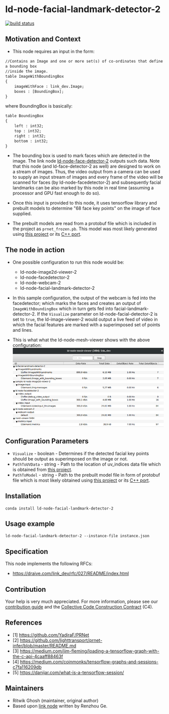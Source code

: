 # ld-node-facial-landmark-detector-2

[![build status](https://gitlab.com/link.developers.beta/ld-node-facial-landmark-detector-2/badges/master/build.svg)](https://gitlab.com/link.developers.beta/ld-node-facial-landmark-detector-2/commits/master)

## Motivation and Context

- This node requires an input in the form:

```
//Contains an Image and one or more set(s) of co-ordinates that define a bounding box 
//inside the image.
table ImageWithBoundingBox
{
    imageWithFace : link_dev.Image;
    boxes : [BoundingBox];
}
```
where BoundingBox is basically:
```
table BoundingBox
{
    left : int32;
    top : int32;
    right : int32;
    bottom : int32;
}

```

- The bounding box is used to mark faces which are detected in the image. The link node [ld-node-face-detector-2](https://gitlab.com/ritwikgh/ld-node-facial-landmark-detector-2) outputs such data. Note that this node (and ld-face-detector-2 as well) are designed to work on a stream of images. Thus, the video output from a camera can be used to supply an input stream of images and every frame of the video will be scanned for faces (by ld-node-facedetector-2) and subsequently facial landmarks can be also marked by this node in real time (assuming a processor and GPU fast enough to do so).

- Once this input is provided to this node, it uses tensorflow library and prebuilt models to determine "68 face key points" on the image of face supplied. 

- The prebuilt models are read from a protobuf file which is included in the project as `prnet_frozen.pb`. This model was most likely generated using [this project](https://github.com/YadiraF/PRNet) or its [C++ port](https://github.com/lighttransport/prnet-infer).


## The node in action

- One possible configuration to run this node would be:
  - ld-node-image2d-viewer-2
  - ld-node-facedetector-2
  - ld-node-webcam-2
  - ld-node-facial-landmark-detector-2

- In this sample configuration, the output of the webcam is fed into the facedetector; which marks the faces and creates an output of `ImageWithBoundingBox` which in turn gets fed into facial-landmark-detector-2. If the `Visualize` parameter on ld-node-facial-detector-2 is set to `true`, the ld-image-viewer-2 would output a live feed of video in which the facial features are marked with a superimposed set of points and lines.
- This is what what the ld-node-mesh-viewer shows with the above configuration:
![](assets/mesh_viewer_on_sample_configuration.png)

## Configuration Parameters
- `Visualize` - boolean - Determines if the detected facial key points should be output as superimposed on the image or not.
- `PathToUVData` - string - Path to the location of uv_indices data file which is obtained from [this project](https://github.com/YadiraF/PRNet). 
- `PathToModel` - string - Path to the prebuilt model file in form of protobuf file which is most likely obtained using [this project](https://github.com/YadiraF/PRNet) or its [C++ port](https://github.com/lighttransport/prnet-infer).

## Installation

```
conda install ld-node-facial-landmark-detector-2
```

## Usage example

```
ld-node-facial-landmark-detector-2 --instance-file instance.json
```

## Specification

This node implements the following RFCs:
- https://draive.com/link_dev/rfc/027/README/index.html

## Contribution

Your help is very much appreciated. For more information, please see our [contribution guide](./CONTRIBUTING.md) and the [Collective Code Construction Contract](https://gitlab.com/link.developers/RFC/blob/master/001/README.md) (C4).

## References
- [1]  https://github.com/YadiraF/PRNet
- [2]  https://github.com/lighttransport/prnet-infer/blob/master/README.md
- [3]  https://medium.com/jim-fleming/loading-a-tensorflow-graph-with-the-c-api-4caaff88463f
- [4]  https://medium.com/coinmonks/tensorflow-graphs-and-sessions-c7fa116209db 
- [5]  https://danijar.com/what-is-a-tensorflow-session/

## Maintainers

- Ritwik Ghosh (maintainer, original author)
- Based upon [link node](https://gitlab.com/link.developers.beta/ld-node-facial-landmark-detector) written by Renzhou Ge.

